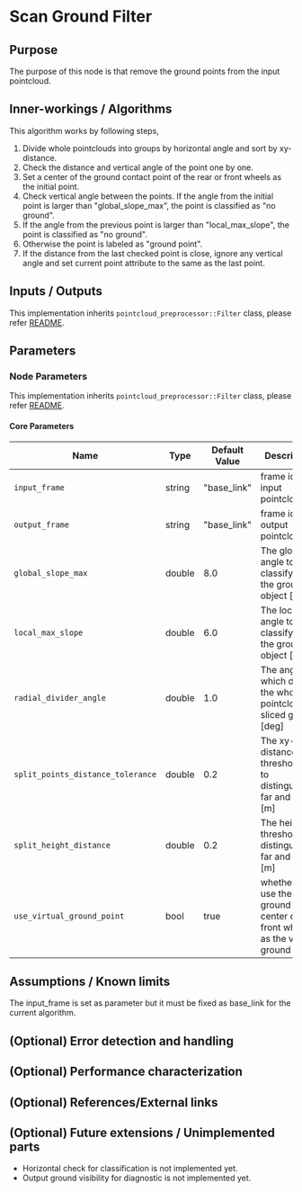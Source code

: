 # Scan Ground Filter

## Purpose

The purpose of this node is that remove the ground points from the input pointcloud.

## Inner-workings / Algorithms

This algorithm works by following steps,

1. Divide whole pointclouds into groups by horizontal angle and sort by xy-distance.
2. Check the distance and vertical angle of the point one by one.
3. Set a center of the ground contact point of the rear or front wheels as the initial point.
4. Check vertical angle between the points. If the angle from the initial point is larger than "global_slope_max", the point is classified as "no ground".
5. If the angle from the previous point is larger than "local_max_slope", the point is classified as "no ground".
6. Otherwise the point is labeled as "ground point".
7. If the distance from the last checked point is close, ignore any vertical angle and set current point attribute to the same as the last point.

## Inputs / Outputs

This implementation inherits `pointcloud_preprocessor::Filter` class, please refer [README](../README.md).

## Parameters

### Node Parameters

This implementation inherits `pointcloud_preprocessor::Filter` class, please refer [README](../README.md).

#### Core Parameters

| Name                              | Type   | Default Value | Description                                                                   |
| --------------------------------- | ------ | ------------- | ----------------------------------------------------------------------------- |
| `input_frame`                     | string | "base_link"   | frame id of input pointcloud                                                  |
| `output_frame`                    | string | "base_link"   | frame id of output pointcloud                                                 |
| `global_slope_max`                | double | 8.0           | The global angle to classify as the ground or object [deg]                    |
| `local_max_slope`                 | double | 6.0           | The local angle to classify as the ground or object [deg]                     |
| `radial_divider_angle`            | double | 1.0           | The angle which divide the whole pointcloud to sliced group [deg]             |
| `split_points_distance_tolerance` | double | 0.2           | The xy-distance threshold to to distinguishing far and near [m]               |
| `split_height_distance`           | double | 0.2           | The height threshold to distinguishing far and near [m]                       |
| `use_virtual_ground_point`        | bool   | true          | whether to use the ground center of front wheels as the virtual ground point. |

## Assumptions / Known limits

The input_frame is set as parameter but it must be fixed as base_link for the current algorithm.

## (Optional) Error detection and handling

## (Optional) Performance characterization

## (Optional) References/External links

## (Optional) Future extensions / Unimplemented parts

- Horizontal check for classification is not implemented yet.
- Output ground visibility for diagnostic is not implemented yet.
